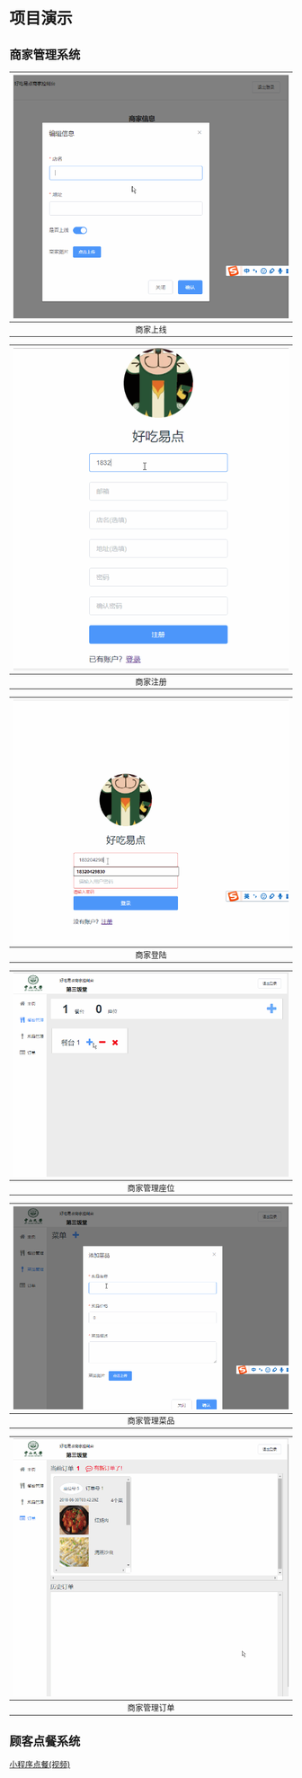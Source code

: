 # 项目演示

## 商家管理系统

|![](商家管理系统/商家上线.gif)|
|:-:|
|商家上线|

|![](商家管理系统/商家注册.gif)|
|:-:|
|商家注册|

|![](商家管理系统/商家登陆.gif)|
|:-:|
|商家登陆|

|![](商家管理系统/商家管理座位.gif)|
|:-:|
|商家管理座位|

|![](商家管理系统/商家管理菜品.gif)|
|:-:|
|商家管理菜品|

|![](商家管理系统/商家管理订单.gif)|
|:-:|
|商家管理订单|

## 顾客点餐系统

[小程序点餐(视频)](顾客点餐系统/小程序点餐.mp4)
